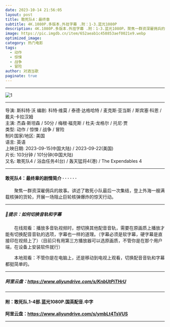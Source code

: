 ```yaml
---
date: 2023-10-14 21:56:05
layout: post
title: 敢死队4：最终章
subtitle: 4K.1080P.多版本.外挂字幕 .附：1-3.蓝光1080P
description: 4K.1080P.多版本.外挂字幕 .附：1-3.蓝光1080P。聚焦一群资深雇佣兵的故事。讲述了敢死小队最后一次集结，登上外海一艘满载核弹的货轮，开展一场阻止巨轮核弹爆炸的惊天行动...
image: https://pic.imgdb.cn/item/652aeab1c458853aef0021e9.webp 
optimized_image: 
category: 热门电影
tags:
  - 动作
  - 惊悚
  - 战争
  - 冒险
author: 对酒当歌
paginate: true
---
```

---

![1](https://pic.imgdb.cn/item/652ae9bfc458853aeffefbcc.webp)

---

导演: 斯科特·沃
编剧: 科特·维莫 / 泰德·达格哈特 / 麦克斯·亚当斯 / 斯宾塞·科恩 / 戴夫·卡拉汉姆  
主演: 杰森·斯坦森 / 50分 / 梅根·福克斯 / 杜夫·龙格尔 / 托尼·贾  
类型: 动作 / 惊悚 / 战争 / 冒险  
制片国家/地区: 美国  
语言: 英语  
上映日期: 2023-09-15(中国大陆) / 2023-09-22(美国)  
片长: 103分钟 / 101分钟(中国大陆)  
又名: 敢死队4 / 浴血任务4(台) / 轰天猛将4(港) / The Expendables 4  

---

#### 敢死队4：最终章的剧情简介 · · · · · ·

　　聚焦一群资深雇佣兵的故事。讲述了敢死小队最后一次集结，登上外海一艘满载核弹的货轮，开展一场阻止巨轮核弹爆炸的惊天行动。

---

##### 🔔提示：如何切换音轨和字幕

　　在线观看：播放多音轨视频时，想切换其他配音音轨，需要在原画质上播放才能有切换配音音轨的选项，字幕也一样的道理。（字幕必须是软字幕，硬字幕是直接印在视频上了）（目前只有用第三方播放器可以选原画质，不管你是在那个用户端，在设备上安装软件就行）

　　本地观看：不管你是在电脑上，还是移动到电视上观看，切换配音音轨和字幕都挺简单的。

---

##### 阿里云盘：<https://www.aliyundrive.com/s/KnbUtPiTHrU>

---

#### 附：敢死队.1-4部.蓝光1080P.国英配音.中字

**阿里云盘：<https://www.aliyundrive.com/s/ymbLt4TsVUS>**

---
